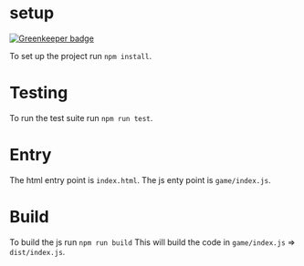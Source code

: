 # setup

[![Greenkeeper badge](https://badges.greenkeeper.io/adamchenwei/mining-game.svg)](https://greenkeeper.io/)

To set up the project run `npm install`.

# Testing
To run the test suite run `npm run test`.

# Entry
The html entry point is `index.html`.
The js enty point is `game/index.js`.

# Build
To build the js run `npm run build`
This will build the code in `game/index.js` => `dist/index.js`.
